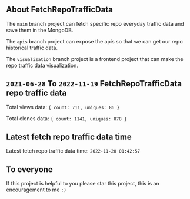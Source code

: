 ## About FetchRepoTrafficData

The `main` branch project can fetch specific repo everyday traffic data and save them in the MongoDB.

The `apis` branch project can expose the apis so that we can get our repo historical traffic data.

The `visualization` branch project is a frontend project that can make the repo traffic data visualization.

## `2021-06-28` To `2022-11-19` FetchRepoTrafficData repo traffic data

Total views data: `{ count: 711, uniques: 86 }`

Total clones data: `{ count: 1141, uniques: 878 }`

## Latest fetch repo traffic data time

Latest fetch repo traffic data time: `2022-11-20 01:42:57`

## To everyone

If this project is helpful to you please star this project, this is an encouragement to me `:)`



